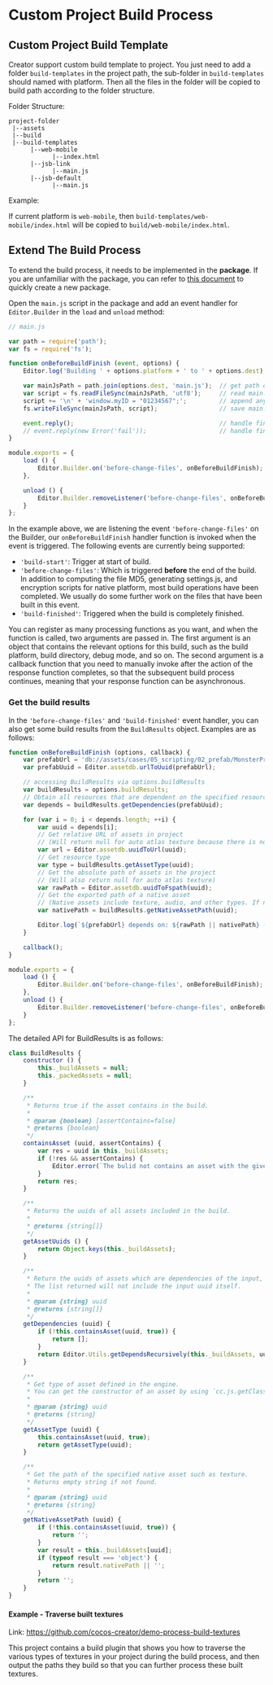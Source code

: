 # Custom Project Build Process

## Custom Project Build Template

Creator support custom build template to project. You just need to add a folder `build-templates` in the project path, the sub-folder in `build-templates` should named with platform. Then all the files in the folder will be copied to build path according to the folder structure.

Folder Structure: 

```
project-folder
 |--assets
 |--build
 |--build-templates
      |--web-mobile
            |--index.html
      |--jsb-link
            |--main.js
      |--jsb-default
            |--main.js
```

Example:

If current platform is `web-mobile`, then `build-templates/web-mobile/index.html` will be copied to `build/web-mobile/index.html`.

## Extend The Build Process

To extend the build process, it needs to be implemented in the **package**. If you are unfamiliar with the package, you can refer to [this document](../extension/your-first-extension.md) to quickly create a new package.

Open the `main.js` script in the package and add an event handler for `Editor.Builder` in the `load` and `unload` method:

```js
// main.js

var path = require('path');
var fs = require('fs');

function onBeforeBuildFinish (event, options) {
    Editor.log('Building ' + options.platform + ' to ' + options.dest); // you can display a log in the Console panel

    var mainJsPath = path.join(options.dest, 'main.js');  // get path of main.js in build folder
    var script = fs.readFileSync(mainJsPath, 'utf8');     // read main.js
    script += '\n' + 'window.myID = "01234567";';         // append any scripts as you need
    fs.writeFileSync(mainJsPath, script);                 // save main.js

    event.reply();                                        // handle finish callback
    // event.reply(new Error('fail'));                    // handle finish callback with error
}

module.exports = {
    load () {
        Editor.Builder.on('before-change-files', onBeforeBuildFinish);
    },

    unload () {
        Editor.Builder.removeListener('before-change-files', onBeforeBuildFinish);
    }
};
```

In the example above, we are listening the event `'before-change-files'` on the Builder, our `onBeforeBuildFinish` handler function is invoked when the event is triggered. The following events are currently being supported:
- `'build-start'`: Trigger at start of build.
- `'before-change-files'`: Which is triggered **before** the end of the build. In addition to computing the file MD5, generating settings.js, and encryption scripts for native platform, most build operations have been completed. We usually do some further work on the files that have been built in this event.
- `'build-finished'`: Triggered when the build is completely finished.

You can register as many processing functions as you want, and when the function is called, two arguments are passed in. The first argument is an object that contains the relevant options for this build, such as the build platform, build directory, debug mode, and so on. The second argument is a callback function that you need to manually invoke after the action of the response function completes, so that the subsequent build process continues, meaning that your response function can be asynchronous.

### Get the build results

In the `'before-change-files'` and `'build-finished'` event handler, you can also get some build results from the `BuildResults` object. Examples are as follows:

```js
function onBeforeBuildFinish (options, callback) {
    var prefabUrl = 'db://assets/cases/05_scripting/02_prefab/MonsterPrefab.prefab';
    var prefabUuid = Editor.assetdb.urlToUuid(prefabUrl);

    // accessing BuildResults via options.buildResults
    var buildResults = options.buildResults;
    // Obtain all resources that are dependent on the specified resource
    var depends = buildResults.getDependencies(prefabUuid);

    for (var i = 0; i < depends.length; ++i) {
        var uuid = depends[i];
        // Get relative URL of assets in project
        // (Will return null for auto atlas texture because there is no raw asset associated with it in the project)
        var url = Editor.assetdb.uuidToUrl(uuid);
        // Get resource type
        var type = buildResults.getAssetType(uuid);
        // Get the absolute path of assets in the project
        // (Will also return null for auto atlas texture)
        var rawPath = Editor.assetdb.uuidToFspath(uuid);
        // Get the exported path of a native asset
        // (Native assets include texture, audio, and other types. If not native assets will return null)
        var nativePath = buildResults.getNativeAssetPath(uuid);

        Editor.log(`${prefabUrl} depends on: ${rawPath || nativePath} (${type})`);
    }

    callback();
}

module.exports = {
    load () {
        Editor.Builder.on('before-change-files', onBeforeBuildFinish);
    },
    unload () {
        Editor.Builder.removeListener('before-change-files', onBeforeBuildFinish);
    }
};
```

The detailed API for BuildResults is as follows:

```js
class BuildResults {
    constructor () {
        this._buildAssets = null;
        this._packedAssets = null;
    }

    /**
     * Returns true if the asset contains in the build.
     *
     * @param {boolean} [assertContains=false]
     * @returns {boolean}
     */
    containsAsset (uuid, assertContains) {
        var res = uuid in this._buildAssets;
        if (!res && assertContains) {
            Editor.error(`The bulid not contains an asset with the given uuid "${uuid}".`);
        }
        return res;
    }

    /**
     * Returns the uuids of all assets included in the build.
     *
     * @returns {string[]}
     */
    getAssetUuids () {
        return Object.keys(this._buildAssets);
    }

    /**
     * Return the uuids of assets which are dependencies of the input, also include all indirect dependencies.
     * The list returned will not include the input uuid itself.
     *
     * @param {string} uuid
     * @returns {string[]}
     */
    getDependencies (uuid) {
        if (!this.containsAsset(uuid, true)) {
            return [];
        }
        return Editor.Utils.getDependsRecursively(this._buildAssets, uuid, 'dependUuids');
    }

    /**
     * Get type of asset defined in the engine.
     * You can get the constructor of an asset by using `cc.js.getClassByName(type)`.
     *
     * @param {string} uuid
     * @returns {string}
     */
    getAssetType (uuid) {
        this.containsAsset(uuid, true);
        return getAssetType(uuid);
    }

    /**
     * Get the path of the specified native asset such as texture.
     * Returns empty string if not found.
     *
     * @param {string} uuid
     * @returns {string}
     */
    getNativeAssetPath (uuid) {
        if (!this.containsAsset(uuid, true)) {
            return '';
        }
        var result = this._buildAssets[uuid];
        if (typeof result === 'object') {
            return result.nativePath || '';
        }
        return '';
    }
}
```

#### Example - Traverse built textures

Link: <https://github.com/cocos-creator/demo-process-build-textures>

This project contains a build plugin that shows you how to traverse the various types of textures in your project during the build process, and then output the paths they build so that you can further process these built textures.
